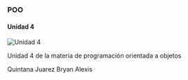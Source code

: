 ### POO
#### Unidad 4
![Unidad 4](https://img.freepik.com/free-vector/web-development-coding-programming-futuristic-banner-computer-code-laptop_3482-5582.jpg)

Unidad 4 de la materia de programación orientada a objetos

Quintana Juarez Bryan Alexis
